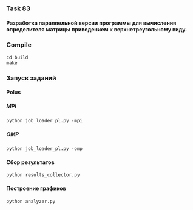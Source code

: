### Task 83  
#### Разработка параллельной версии программы для вычисления определителя матрицы приведением к верхнетреугольному виду.

### Compile
`cd build`   
`make`

### Запуск заданий
#### Polus
##### MPI 
`python job_loader_pl.py -mpi`

##### OMP
`python job_loader_pl.py -omp` 

#### Сбор результатов
`python results_collector.py` 

#### Построение графиков
`python analyzer.py`
